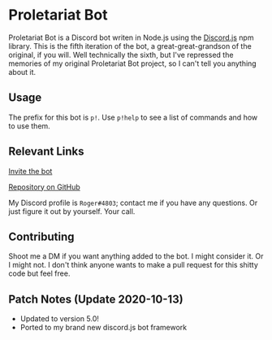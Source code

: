 # Proletariat Bot

Proletariat Bot is a Discord bot writen in Node.js using the [Discord.js](https://discord.js.org/#/) npm library. This is the fifth iteration of the bot, a great-great-grandson of the original, if you will. Well technically the sixth, but I've repressed the memories of my original Proletariat Bot project, so I can't tell you anything about it.

## Usage

The prefix for this bot is `p!`. Use `p!help` to see a list of commands and how to use them.

## Relevant Links

[Invite the bot](https://discord.com/api/oauth2/authorize?client_id=513455833703645184&permissions=388160&scope=bot)

[Repository on GitHub](https://github.com/RogerCronin/Proletariat-Bot)

My Discord profile is `Roger#4803`; contact me if you have any questions. Or just figure it out by yourself. Your call.

## Contributing

Shoot me a DM if you want anything added to the bot. I might consider it. Or I might not.
I don't think anyone wants to make a pull request for this shitty code but feel free.

## Patch Notes (Update 2020-10-13)
 * Updated to version 5.0!
 * Ported to my brand new discord.js bot framework

